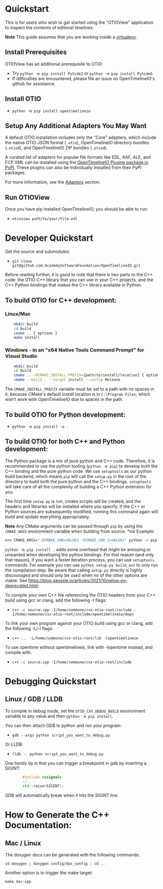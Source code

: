 # Quickstart

This is for users who wish to get started using the "OTIOView" application to inspect the contents of editorial timelines.

**Note** This guide assumes that you are working inside a [virtualenv](https://virtualenv.pypa.io/en/latest/).

## Install Prerequisites

OTIOView has an additional prerequisite to OTIO:

- Try `python -m pip install PySide2` or `python -m pip install PySide6`
- If difficulties are encountered, please file an issue on OpenTimelineIO's github for assistance.

## Install OTIO

- `python -m pip install opentimelineio`

## Setup Any Additional Adapters You May Want

A default OTIO installation includes only the "Core" adapters, which include the native OTIO JSON format (`.otio`), OpenTimelineIO directory bundles (`.otiod`), and OpenTimelineIO ZIP bundles (`.otiod`).

A curated list of adapters for popular file formats like EDL, AAF, ALE, and FCP XML can be installed using the [OpenTimelineIO Plugins package in PyPI](https://pypi.org/project/OpenTimelineIO-Plugins/). These plugins can also be individually installed from their PyPI packages.

For more information, see the [Adapters](./adapters) section.


## Run OTIOView

Once you have pip installed OpenTimelineIO, you should be able to run:

+ `otioview path/to/your/file.edl`

# Developer Quickstart

Get the source and submodules:
+ `git clone git@github.com:AcademySoftwareFoundation/OpenTimelineIO.git`

Before reading further, it is good to note that there is two parts to the
C++ code: the OTIO C++ library that you can use in your C++ projects,
and the C++ Python bindings that makes the C++ library available in Python.

## To build OTIO for C++ development:

### Linux/Mac

```bash
    mkdir build
    cd build
    cmake .. { options }
    make install
```

### Windows - in an "x64 Native Tools Command Prompt" for Visual Studio

```bash
    mkdir build
    cd build
    cmake .. -DCMAKE_INSTALL_PREFIX={path/to/install/location} { options }
    cmake --build . --target install --config Release
```

The `CMAKE_INSTALL_PREFIX` variable must be set to a path with no spaces in it,
because CMake's default install location is in `C:\Program Files`, which won't work
with OpenTimelineIO due to spaces in the path.

## To build OTIO for Python development:

+ `python -m pip install -e .`

## To build OTIO for both C++ and Python development:

The Python package is a mix of pure python and C++ code. Therefore, it is
recommended to use the python tooling (`python -m pip`) to develop both
the C++ binding and the pure python code. We use `setuptools` as our
python build backend, which means `pip` will call the `setup.py` in the root
of the directory to build both the pure python and the C++ bindings.
`setuptools` will take care of all the complexity of building a C++ Python
extension for you.

The first time `setup.py` is run, cmake scripts will be created, and the headers
and libraries will be installed where you specify. If the C++ or Python  sources
are subsequently modified, running this command again will build and update everything
appropriately.

**Note** Any CMake arguments can be passed through `pip` by using the `CMAKE_ARGS`
environment variable when building from source. *nix Example:

```bash
env CMAKE_ARGS="-DCMAKE_VAR=VALUE1 -DCMAKE_VAR_2=VALUE2" python -m pip install .
```

`python -m pip install .` adds some overhead that might be annoying or unwanted when
developing the python bindings. For that reason (and only that reason), if you want a faster
iteration process, you can use `setuptools` commands. For example you can use
`python setup.py build_ext` to only run the compilation step. Be aware that calling `setup.py`
directly is highly discouraged and should only be used when no of the other options
are viable. See https://blog.ganssle.io/articles/2021/10/setup-py-deprecated.html.

To compile your own C++ file referencing the OTIO headers from your C++ build using gcc or clang, add the following -I flags:

+ `c++ -c source.cpp -I/home/someone/cxx-otio-root/include -I/home/someone/cxx-otio-root/include/opentimelineio/deps`

To link your own program against your OTIO build using gcc or clang, add the following -L/-l flags:
+ `c++ ... -L/home/someone/cxx-otio-root/lib -lopentimelineio`

To use opentime without opentimelineio, link with -lopentime instead, and compile with:
+ `c++ -c source.cpp -I/home/someone/cxx-otio-root/include`

# Debugging Quickstart

## Linux / GDB / LLDB

To compile in debug mode, set the `OTIO_CXX_DEBUG_BUILD` environment variable to any value
and then `python -m pip install`.

You can then attach GDB to python and run your program:

+ `gdb --args python script_you_want_to_debug.py`

Or LLDB:

+ `lldb -- python script_you_want_to_debug.py`

One handy tip is that you can trigger a breakpoint in gdb by inserting a SIGINT:

```c++
        #include <csignal>
        // ...
        std::raise(SIGINT);
```

GDB will automatically break when it hits the SIGINT line.

# How to Generate the C++ Documentation:

## Mac / Linux

The doxygen docs can be generated with the following commands:

```
cd doxygen ; doxygen config/dox_config ; cd ..
```

Another option is to trigger the make target:

```
make doc-cpp
```
